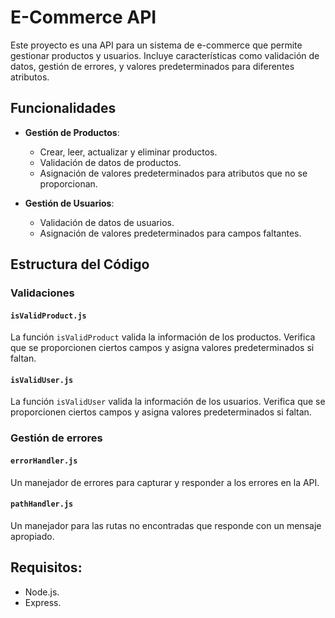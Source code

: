 # E-Commerce API

Este proyecto es una API para un sistema de e-commerce que permite gestionar productos y usuarios. Incluye características como validación de datos, gestión de errores, y valores predeterminados para diferentes atributos.

## Funcionalidades

- **Gestión de Productos**:
  - Crear, leer, actualizar y eliminar productos.
  - Validación de datos de productos.
  - Asignación de valores predeterminados para atributos que no se proporcionan.

- **Gestión de Usuarios**:
  - Validación de datos de usuarios.
  - Asignación de valores predeterminados para campos faltantes.

## Estructura del Código

### Validaciones

#### `isValidProduct.js`
La función `isValidProduct` valida la información de los productos. Verifica que se proporcionen ciertos campos y asigna valores predeterminados si faltan.
#### `isValidUser.js`
La función `isValidUser` valida la información de los usuarios. Verifica que se proporcionen ciertos campos y asigna valores predeterminados si faltan.

### Gestión de errores
#### `errorHandler.js`
Un manejador de errores para capturar y responder a los errores en la API.
#### `pathHandler.js`
Un manejador para las rutas no encontradas que responde con un mensaje apropiado.

## **Requisitos**:
  - Node.js.
  - Express.
